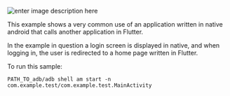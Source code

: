 ![enter image description here](https://i.giphy.com/media/fRqdrxG0EhzzY9UNeT/giphy.webp)

This example shows a very common use of an application written in native android that calls another application in Flutter.

In the example in question a login screen is displayed in native, and when logging in, the user is redirected to a home page written in Flutter.

To run this sample:

```
PATH_TO_adb/adb shell am start -n com.example.test/com.example.test.MainActivity
```